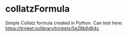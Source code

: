 # collatzFormula
Simple Collatz formula created in Python.
Can test here: https://trinket.io/library/trinkets/5e28b6d64c
